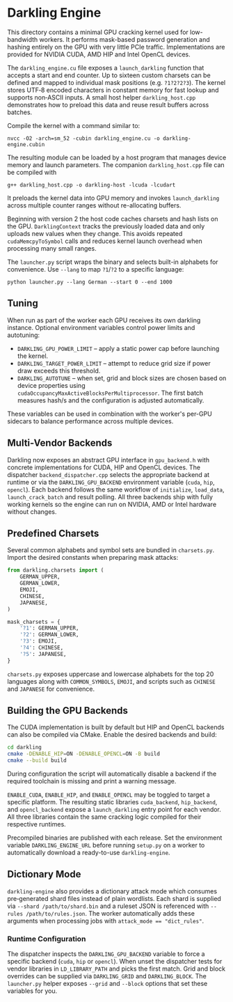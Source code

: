 # Darkling Engine

This directory contains a minimal GPU cracking kernel used for low-bandwidth workers.
It performs mask-based password generation and hashing entirely on the GPU with very little
PCIe traffic. Implementations are provided for NVIDIA CUDA, AMD HIP and Intel OpenCL devices.

The `darkling_engine.cu` file exposes a `launch_darkling` function that accepts a
start and end counter. Up to sixteen custom charsets can be defined and mapped
to individual mask positions (e.g. `?1?2?2?3`). The kernel stores UTF‑8 encoded
characters in constant memory for fast lookup and supports non‑ASCII inputs.
A small host helper `darkling_host.cpp` demonstrates how to preload this data
and reuse result buffers across batches.

Compile the kernel with a command similar to:

```
nvcc -O2 -arch=sm_52 -cubin darkling_engine.cu -o darkling-engine.cubin
```

The resulting module can be loaded by a host program that manages device memory and
launch parameters. The companion `darkling_host.cpp` file can be compiled with

```
g++ darkling_host.cpp -o darkling-host -lcuda -lcudart
```

It preloads the kernel data into GPU memory and invokes `launch_darkling` across
multiple counter ranges without re-allocating buffers.

Beginning with version 2 the host code caches charsets and hash lists on the
GPU. `DarklingContext` tracks the previously loaded data and only uploads new
values when they change. This avoids repeated `cudaMemcpyToSymbol` calls and
reduces kernel launch overhead when processing many small ranges.

The `launcher.py` script wraps the binary and selects built-in alphabets
for convenience. Use `--lang` to map `?1`/`?2` to a specific language:

```
python launcher.py --lang German --start 0 --end 1000
```

## Tuning

When run as part of the worker each GPU receives its own darkling instance.
Optional environment variables control power limits and autotuning:

- `DARKLING_GPU_POWER_LIMIT` – apply a static power cap before launching the
  kernel.
- `DARKLING_TARGET_POWER_LIMIT` – attempt to reduce grid size if power draw
  exceeds this threshold.
- `DARKLING_AUTOTUNE` – when set, grid and block sizes are chosen based on
  device properties using `cudaOccupancyMaxActiveBlocksPerMultiprocessor`. The
  first batch measures hash/s and the configuration is adjusted automatically.

These variables can be used in combination with the worker's per-GPU sidecars to
balance performance across multiple devices.

## Multi-Vendor Backends

Darkling now exposes an abstract GPU interface in `gpu_backend.h` with concrete
implementations for CUDA, HIP and OpenCL devices. The dispatcher
`backend_dispatcher.cpp` selects the appropriate backend at runtime or via the
`DARKLING_GPU_BACKEND` environment variable (`cuda`, `hip`, `opencl`).
Each backend follows the same workflow of `initialize`, `load_data`,
`launch_crack_batch` and result polling. All three backends ship with fully
working kernels so the engine can run on NVIDIA, AMD or Intel hardware without
changes.

## Predefined Charsets

Several common alphabets and symbol sets are bundled in `charsets.py`.
Import the desired constants when preparing mask attacks:

```python
from darkling.charsets import (
    GERMAN_UPPER,
    GERMAN_LOWER,
    EMOJI,
    CHINESE,
    JAPANESE,
)

mask_charsets = {
    '?1': GERMAN_UPPER,
    '?2': GERMAN_LOWER,
    '?3': EMOJI,
    '?4': CHINESE,
    '?5': JAPANESE,
}
```

`charsets.py` exposes uppercase and lowercase alphabets for the top 20
languages along with `COMMON_SYMBOLS`, `EMOJI`, and scripts such as
`CHINESE` and `JAPANESE` for convenience.

## Building the GPU Backends

The CUDA implementation is built by default but HIP and OpenCL backends can
also be compiled via CMake. Enable the desired backends and build:

```bash
cd darkling
cmake -DENABLE_HIP=ON -DENABLE_OPENCL=ON -B build
cmake --build build
```

During configuration the script will automatically disable a backend if the
required toolchain is missing and print a warning message.

`ENABLE_CUDA`, `ENABLE_HIP`, and `ENABLE_OPENCL` may be toggled to target a
specific platform. The resulting static libraries `cuda_backend`,
`hip_backend`, and `opencl_backend` expose a `launch_darkling` entry point for
each vendor. All three libraries contain the same cracking logic compiled for
their respective runtimes.

Precompiled binaries are published with each release. Set the environment
variable `DARKLING_ENGINE_URL` before running `setup.py` on a worker to
automatically download a ready-to-use `darkling-engine`.

## Dictionary Mode

`darkling-engine` also provides a dictionary attack mode which consumes
pre‑generated shard files instead of plain wordlists. Each shard is supplied via
`--shard /path/to/shard.bin` and a ruleset JSON is referenced with
`--rules /path/to/rules.json`. The worker automatically adds these arguments
when processing jobs with `attack_mode == "dict_rules"`.

### Runtime Configuration

The dispatcher inspects the `DARKLING_GPU_BACKEND` variable to force a
specific backend (`cuda`, `hip` or `opencl`). When unset the dispatcher tests
for vendor libraries in `LD_LIBRARY_PATH` and picks the first match.
Grid and block overrides can be supplied via `DARKLING_GRID` and `DARKLING_BLOCK`.
The `launcher.py` helper exposes `--grid` and `--block` options that set these
variables for you.
